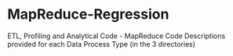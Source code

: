 # MapReduce-Regression
ETL, Profiling and Analytical Code - MapReduce
Code Descriptions provided for each Data Process Type (in the 3 directories)
